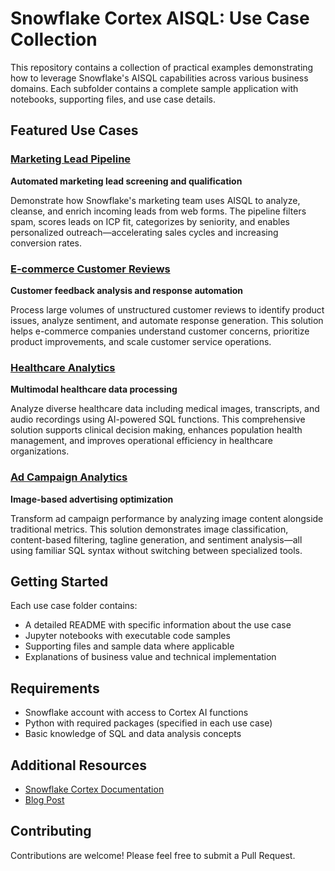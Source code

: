 # Snowflake Cortex AISQL: Use Case Collection

This repository contains a collection of practical examples demonstrating how to leverage Snowflake's AISQL capabilities across various business domains. Each subfolder contains a complete sample application with notebooks, supporting files, and use case details.


## Featured Use Cases

### [Marketing Lead Pipeline](./marketing_lead_pipelines/)
**Automated marketing lead screening and qualification**

Demonstrate how Snowflake's marketing team uses AISQL to analyze, cleanse, and enrich incoming leads from web forms. The pipeline filters spam, scores leads on ICP fit, categorizes by seniority, and enables personalized outreach—accelerating sales cycles and increasing conversion rates.

### [E-commerce Customer Reviews](./ecommerce_customer_review/)
**Customer feedback analysis and response automation**

Process large volumes of unstructured customer reviews to identify product issues, analyze sentiment, and automate response generation. This solution helps e-commerce companies understand customer concerns, prioritize product improvements, and scale customer service operations.

### [Healthcare Analytics](./healthcare_analytics/)
**Multimodal healthcare data processing**

Analyze diverse healthcare data including medical images, transcripts, and audio recordings using AI-powered SQL functions. This comprehensive solution supports clinical decision making, enhances population health management, and improves operational efficiency in healthcare organizations.

### [Ad Campaign Analytics](./ads_image_analytics/)
**Image-based advertising optimization**

Transform ad campaign performance by analyzing image content alongside traditional metrics. This solution demonstrates image classification, content-based filtering, tagline generation, and sentiment analysis—all using familiar SQL syntax without switching between specialized tools.

## Getting Started

Each use case folder contains:
- A detailed README with specific information about the use case
- Jupyter notebooks with executable code samples
- Supporting files and sample data where applicable
- Explanations of business value and technical implementation

## Requirements

- Snowflake account with access to Cortex AI functions
- Python with required packages (specified in each use case)
- Basic knowledge of SQL and data analysis concepts

## Additional Resources

- [Snowflake Cortex Documentation](https://docs.snowflake.com/en/user-guide/snowflake-cortex/aisql)
- [Blog Post](https://www.snowflake.com/en/blog/ai-sql-query-language/)

## Contributing

Contributions are welcome! Please feel free to submit a Pull Request.